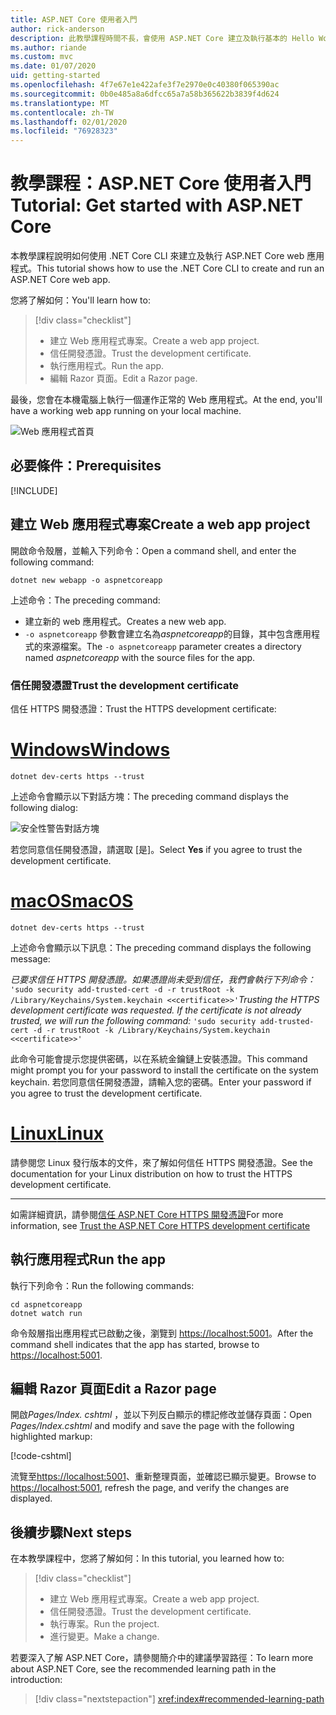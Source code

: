 ```yaml
---
title: ASP.NET Core 使用者入門
author: rick-anderson
description: 此教學課程時間不長，會使用 ASP.NET Core 建立及執行基本的 Hello World 應用程式。
ms.author: riande
ms.custom: mvc
ms.date: 01/07/2020
uid: getting-started
ms.openlocfilehash: 4f7e67e1e422afe3f7e2970e0c40380f065390ac
ms.sourcegitcommit: 0b0e485a8a6dfcc65a7a58b365622b3839f4d624
ms.translationtype: MT
ms.contentlocale: zh-TW
ms.lasthandoff: 02/01/2020
ms.locfileid: "76928323"
---
```

# <a name="tutorial-get-started-with-aspnet-core"></a><span data-ttu-id="8db1f-103">教學課程：ASP.NET Core 使用者入門</span><span class="sxs-lookup"><span data-stu-id="8db1f-103">Tutorial: Get started with ASP.NET Core</span></span>

<span data-ttu-id="8db1f-104">本教學課程說明如何使用 .NET Core CLI 來建立及執行 ASP.NET Core web 應用程式。</span><span class="sxs-lookup"><span data-stu-id="8db1f-104">This tutorial shows how to use the .NET Core CLI to create and run an ASP.NET Core web app.</span></span>

<span data-ttu-id="8db1f-105">您將了解如何：</span><span class="sxs-lookup"><span data-stu-id="8db1f-105">You'll learn how to:</span></span>

> [!div class="checklist"]
> * <span data-ttu-id="8db1f-106">建立 Web 應用程式專案。</span><span class="sxs-lookup"><span data-stu-id="8db1f-106">Create a web app project.</span></span>
> * <span data-ttu-id="8db1f-107">信任開發憑證。</span><span class="sxs-lookup"><span data-stu-id="8db1f-107">Trust the development certificate.</span></span>
> * <span data-ttu-id="8db1f-108">執行應用程式。</span><span class="sxs-lookup"><span data-stu-id="8db1f-108">Run the app.</span></span>
> * <span data-ttu-id="8db1f-109">編輯 Razor 頁面。</span><span class="sxs-lookup"><span data-stu-id="8db1f-109">Edit a Razor page.</span></span>

<span data-ttu-id="8db1f-110">最後，您會在本機電腦上執行一個運作正常的 Web 應用程式。</span><span class="sxs-lookup"><span data-stu-id="8db1f-110">At the end, you'll have a working web app running on your local machine.</span></span>

![Web 應用程式首頁](_static/home-page.png)

## <a name="prerequisites"></a><span data-ttu-id="8db1f-112">必要條件：</span><span class="sxs-lookup"><span data-stu-id="8db1f-112">Prerequisites</span></span>

[!INCLUDE[](~/includes/3.1-SDK.md)]

## <a name="create-a-web-app-project"></a><span data-ttu-id="8db1f-113">建立 Web 應用程式專案</span><span class="sxs-lookup"><span data-stu-id="8db1f-113">Create a web app project</span></span>

<span data-ttu-id="8db1f-114">開啟命令殼層，並輸入下列命令：</span><span class="sxs-lookup"><span data-stu-id="8db1f-114">Open a command shell, and enter the following command:</span></span>

```dotnetcli
dotnet new webapp -o aspnetcoreapp
```

<span data-ttu-id="8db1f-115">上述命令：</span><span class="sxs-lookup"><span data-stu-id="8db1f-115">The preceding command:</span></span>

* <span data-ttu-id="8db1f-116">建立新的 web 應用程式。</span><span class="sxs-lookup"><span data-stu-id="8db1f-116">Creates a new web app.</span></span>  
* <span data-ttu-id="8db1f-117">`-o aspnetcoreapp` 參數會建立名為*aspnetcoreapp*的目錄，其中包含應用程式的來源檔案。</span><span class="sxs-lookup"><span data-stu-id="8db1f-117">The `-o aspnetcoreapp` parameter creates a directory named *aspnetcoreapp* with the source files for the app.</span></span>

### <a name="trust-the-development-certificate"></a><span data-ttu-id="8db1f-118">信任開發憑證</span><span class="sxs-lookup"><span data-stu-id="8db1f-118">Trust the development certificate</span></span>

<span data-ttu-id="8db1f-119">信任 HTTPS 開發憑證：</span><span class="sxs-lookup"><span data-stu-id="8db1f-119">Trust the HTTPS development certificate:</span></span>

# <a name="windowstabwindows"></a>[<span data-ttu-id="8db1f-120">Windows</span><span class="sxs-lookup"><span data-stu-id="8db1f-120">Windows</span></span>](#tab/windows)

```dotnetcli
dotnet dev-certs https --trust
```

<span data-ttu-id="8db1f-121">上述命令會顯示以下對話方塊：</span><span class="sxs-lookup"><span data-stu-id="8db1f-121">The preceding command displays the following dialog:</span></span>

![安全性警告對話方塊](~/getting-started/_static/cert.png)

<span data-ttu-id="8db1f-123">若您同意信任開發憑證，請選取 [是]。</span><span class="sxs-lookup"><span data-stu-id="8db1f-123">Select **Yes** if you agree to trust the development certificate.</span></span>

# <a name="macostabmacos"></a>[<span data-ttu-id="8db1f-124">macOS</span><span class="sxs-lookup"><span data-stu-id="8db1f-124">macOS</span></span>](#tab/macos)

```dotnetcli
dotnet dev-certs https --trust
```

<span data-ttu-id="8db1f-125">上述命令會顯示以下訊息：</span><span class="sxs-lookup"><span data-stu-id="8db1f-125">The preceding command displays the following message:</span></span>

<span data-ttu-id="8db1f-126">*已要求信任 HTTPS 開發憑證。如果憑證尚未受到信任，我們會執行下列命令：* `'sudo security add-trusted-cert -d -r trustRoot -k /Library/Keychains/System.keychain <<certificate>>'`</span><span class="sxs-lookup"><span data-stu-id="8db1f-126">*Trusting the HTTPS development certificate was requested. If the certificate is not already trusted, we will run the following command:* `'sudo security add-trusted-cert -d -r trustRoot -k /Library/Keychains/System.keychain <<certificate>>'`</span></span>

<span data-ttu-id="8db1f-127">此命令可能會提示您提供密碼，以在系統金鑰鏈上安裝憑證。</span><span class="sxs-lookup"><span data-stu-id="8db1f-127">This command might prompt you for your password to install the certificate on the system keychain.</span></span> <span data-ttu-id="8db1f-128">若您同意信任開發憑證，請輸入您的密碼。</span><span class="sxs-lookup"><span data-stu-id="8db1f-128">Enter your password if you agree to trust the development certificate.</span></span>

# <a name="linuxtablinux"></a>[<span data-ttu-id="8db1f-129">Linux</span><span class="sxs-lookup"><span data-stu-id="8db1f-129">Linux</span></span>](#tab/linux)

<span data-ttu-id="8db1f-130">請參閱您 Linux 發行版本的文件，來了解如何信任 HTTPS 開發憑證。</span><span class="sxs-lookup"><span data-stu-id="8db1f-130">See the documentation for your Linux distribution on how to trust the HTTPS development certificate.</span></span>

---

<span data-ttu-id="8db1f-131">如需詳細資訊，請參閱[信任 ASP.NET Core HTTPS 開發憑證](xref:security/enforcing-ssl#trust-the-aspnet-core-https-development-certificate-on-windows-and-macos)</span><span class="sxs-lookup"><span data-stu-id="8db1f-131">For more information, see [Trust the ASP.NET Core HTTPS development certificate](xref:security/enforcing-ssl#trust-the-aspnet-core-https-development-certificate-on-windows-and-macos)</span></span>

## <a name="run-the-app"></a><span data-ttu-id="8db1f-132">執行應用程式</span><span class="sxs-lookup"><span data-stu-id="8db1f-132">Run the app</span></span>

<span data-ttu-id="8db1f-133">執行下列命令：</span><span class="sxs-lookup"><span data-stu-id="8db1f-133">Run the following commands:</span></span>

```dotnetcli
cd aspnetcoreapp
dotnet watch run
```

<span data-ttu-id="8db1f-134">命令殼層指出應用程式已啟動之後，瀏覽到 [https://localhost:5001](https://localhost:5001)。</span><span class="sxs-lookup"><span data-stu-id="8db1f-134">After the command shell indicates that the app has started, browse to [https://localhost:5001](https://localhost:5001).</span></span>

## <a name="edit-a-razor-page"></a><span data-ttu-id="8db1f-135">編輯 Razor 頁面</span><span class="sxs-lookup"><span data-stu-id="8db1f-135">Edit a Razor page</span></span>

<span data-ttu-id="8db1f-136">開啟*Pages/Index. cshtml* ，並以下列反白顯示的標記修改並儲存頁面：</span><span class="sxs-lookup"><span data-stu-id="8db1f-136">Open *Pages/Index.cshtml* and modify and save the page with the following highlighted markup:</span></span>

[!code-cshtml[](sample/index.cshtml?highlight=9)]

<span data-ttu-id="8db1f-137">流覽至[https://localhost:5001](https://localhost:5001)、重新整理頁面，並確認已顯示變更。</span><span class="sxs-lookup"><span data-stu-id="8db1f-137">Browse to [https://localhost:5001](https://localhost:5001), refresh the page, and verify the changes are displayed.</span></span>

## <a name="next-steps"></a><span data-ttu-id="8db1f-138">後續步驟</span><span class="sxs-lookup"><span data-stu-id="8db1f-138">Next steps</span></span>

<span data-ttu-id="8db1f-139">在本教學課程中，您將了解如何：</span><span class="sxs-lookup"><span data-stu-id="8db1f-139">In this tutorial, you learned how to:</span></span>

> [!div class="checklist"]
> * <span data-ttu-id="8db1f-140">建立 Web 應用程式專案。</span><span class="sxs-lookup"><span data-stu-id="8db1f-140">Create a web app project.</span></span>
> * <span data-ttu-id="8db1f-141">信任開發憑證。</span><span class="sxs-lookup"><span data-stu-id="8db1f-141">Trust the development certificate.</span></span>
> * <span data-ttu-id="8db1f-142">執行專案。</span><span class="sxs-lookup"><span data-stu-id="8db1f-142">Run the project.</span></span>
> * <span data-ttu-id="8db1f-143">進行變更。</span><span class="sxs-lookup"><span data-stu-id="8db1f-143">Make a change.</span></span>

<span data-ttu-id="8db1f-144">若要深入了解 ASP.NET Core，請參閱簡介中的建議學習路徑：</span><span class="sxs-lookup"><span data-stu-id="8db1f-144">To learn more about ASP.NET Core, see the recommended learning path in the introduction:</span></span>

> [!div class="nextstepaction"]
> <xref:index#recommended-learning-path>
